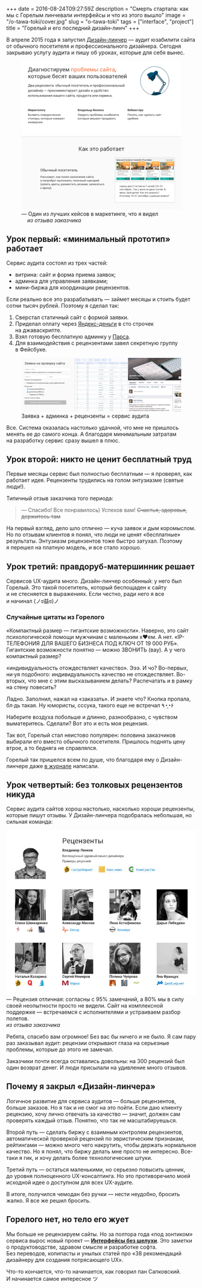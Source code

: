 +++
date = 2016-08-24T09:27:59Z
description = "Смерть стартапа: как мы с Горелым линчевали интерфейсы и что из этого вышло"
image = "/o-tawa-toki/cover.jpg"
slug = "o-tawa-toki"
tags = ["interface", "project"]
title = "Горелый и его последний дизайн-линч"
+++

В апреле 2015 года я запустил [Дизайн-линчер](http://dangry.ru) — аудит юзабилити сайта от обычного посетителя и профессионального дизайнера. Сегодня закрываю услугу аудита и пишу об уроках, которые для себя вынес.

<div class="row">
<div class="col-xs-12 col-sm-10 col-md-8">
<figure class="image">
    <a href="http://dangry.ru/toki" class="img-inline">
    <img class="img-bordered" alt="Промо дизайн-линчера" src="toki-promo.png">
    </a>
    <figcaption>— Один из лучших кейсов в маркетинге, что я видел<br><em>&nbsp;&nbsp;&nbsp;&nbsp;из отзыва заказчика</em></figcaption>
</figure>
</div>
</div>

## Урок первый: «минимальный прототип» работает

Сервис аудита состоял из трех частей:

- витрина: сайт и форма приема заявок;
- админка для управления заявками;
- мини-биржа для координации рецензентов.

Если реально все это разрабатывать — займет месяцы и стоить будет сотни тысяч рублей. Поэтому я сделал так:

1. Сверстал статичный сайт с формой заявки.
2. Приделал оплату через [Яндекс-деньги](https://money.yandex.ru/get/) в сто строчек на джаваскрипте.
3. Взял готовую бесплатную админку у [Парса](http://parse.com/).
4. Для взаимодействия с рецензентами завел секретную группу в Фейсбуке.

<figure class="image">
    <img class="img-bordered" alt="Три составляющие аудита" src="toki-insa.jpg">
    <figcaption>Заявка + админка + рецензенты = сервис аудита</figcaption>
</figure>

Все. Система оказалась настолько удачной, что мне не пришлось менять ее до самого конца. А благодаря минимальным затратам на разработку сервис сразу вышел в плюс.

## Урок второй: никто не ценит бесплатный труд

Первые месяцы сервис был полностью бесплатным — я проверял, как работает идея. Рецензенты трудились на голом энтузиазме (святые люди!).

Типичный отзыв заказчика того периода:

<blockquote class="big">— Спасибо! Все понравилось) Успехов вам! <del>Счастья, здоровья, держитесь там</del>
</blockquote>

На первый взгляд, дело шло отлично — куча заявок и дым коромыслом. Но по отзывам клиентов я понял, что люди не ценят «бесплатные» результаты. Энтузиазм рецензентов тоже быстро затухал. Поэтому я перешел на платную модель, и все стало хорошо.

## Урок третий: правдоруб-матершинник решает

Сервисов UX-аудита много. Дизайн-линчер особенный: у него был Горелый. Это такой посетитель, который беспощаден к сайту и не стесняется в выражениях. Если честно, ради него я все и начинал <span class="nowrap">(ノಠ益ಠ)ノ</span>

<div class="row">
<div class="col-xs-12 col-md-10">
<div class="boxed">
<h3>Случайные цитаты из Горелого</h3>

<p>«Компактный размер — гигантские возможности». Наверно, это сайт психологической помощи мужчинам с маленьким х♥ем. А нет. «IP-ТЕЛЕФОНИЯ ДЛЯ ВАШЕГО БИЗНЕСА ПОД КЛЮЧ ОТ 19 000 РУБ». Гигантские возможности понятно — можно ЗВОНИТЬ (вау). А у чего компактный размер?</p>

<p>«индивидуальность отождествляет качество». Эээ. И чо? Во-первых, ни·уя подобного: индивидуальность качество не отождествляет. Во-вторых, что мне с этим высказыванием делать? Распечатать и в рамку на стену повесить?</p>

<p>Ладно. Заполнил, нажал на «заказать». И знаете что? Кнопка пропала, бл·дь такая. Ну юмористы, сссука, такого еще не встречал ٩◔̯◔۶</p>

<p>Наберите воздуха побольше и длинно, разнообразно, с чувством выматеритесь. Сделали? Вот это и есть моя рецензия.</p>
</div>
</div>
</div>

Так вот, Горелый стал неистово популярен: половина заказчиков выбирали его вместо обычного посетителя. Пришлось поднять цену втрое, а то бедняга не справлялся.

Горелый так пришелся всем по душе, что благодаря ему о Дизайн-линчере даже [в журнале](https://biz360.ru/materials/vypuskay-gorelogo-kak-protestirovat-svoy-sayt-na-vmenyaemost/) написали.

## Урок четвертый: без толковых рецензентов никуда

Сервис аудита сайтов хорош настолько, насколько хороши рецензенты, которые пишут отзывы. У Дизайн-линчера подобралась небольшая, но сильная команда:

<img class="img-bordered" alt="Рецензенты, вы лучше всех" src="toki-who.jpg">
<div class="row margin-bottom">
<div class="col-xs-12 col-sm-10 col-md-offset-1 col-md-7">
<div class="figcaption">— Рецензия отличная: согласны с 95% замечаний, а 80% мы в силу своей неопытности просто не видели. Сайт на комплексной поддержке — встречаемся с исполнителями и устраиваем разбор полетов.<br><em>из отзыва заказчика</em></div>
</div>
</div>

Ребята, спасибо вам огромное! Без вас бы ничего и не было. Я сам пару раз заказывал аудит: рецензии открывают глаза на серьезные проблемы, которые до этого не замечал.

Заказчики почти всегда оставались довольны: на 300 рецензий был один возврат денег. И люди присылали на удивление много отзывов.

## Почему я закрыл «Дизайн-линчера»

Логичное развитие для сервиса аудитов — больше рецензентов, больше заказов. Но я так и не смог на это пойти. Если даю клиенту рецензию, хочу лично отвечать за качество — значит, должен сам проверять каждый отзыв. Понятно, что так не масштабируешься.

Второй путь — сделать биржу с взаимным контролем рецензентов, автоматической проверкой рецензий по эвристическим признакам, рейтингами — можно много чего накрутить, чтобы держать нормальное качество. Но я понял, что биржу делать мне просто не интересно. Все-таки я гик, и хочу делать более технологические штуки.

Третий путь — остаться маленькими, но серьезно повысить ценник, до уровня полноценного UX-консалтинга. Но это противоречило моей исходной идее о доступном для всех UX-аудите.

В итоге, получился чемодан без ручки — нести неудобно, бросить жалко. Я все же решил бросить.

## Горелого нет, но тело его жует

Мы больше не рецензируем сайты. Но за полтора года «под зонтиком» сервиса вырос новый проект — [**Интерфейсы без шелухи**](https://t.me/dangry). Это заметки о продуктоводстве, здравом смысле и разработке софта. Без переводов, копипасты и унылых статей про «38 рекомендаций дизайнеру для создания потрясающего UX».

Что-то кончается, что-то начинается, как говорил пан Сапковский. И начинается самое интересное ツ

